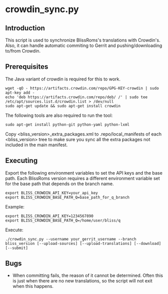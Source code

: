 crowdin_sync.py
==================

Introduction
------------
This script is used to synchronize BlissRoms's translations with Crowdin's. Also, it can handle
automatic commiting to Gerrit and pushing/downloading to/from Crowdin.

Prerequisites
-------------
The Java variant of crowdin is required for this to work.

    wget -qO - https://artifacts.crowdin.com/repo/GPG-KEY-crowdin | sudo apt-key add -
    echo 'deb https://artifacts.crowdin.com/repo/deb/ /' | sudo tee /etc/apt/sources.list.d/crowdin.list > /dev/null
    sudo apt-get update && sudo apt-get install crowdin

The following tools are also required to run the tool:

    sudo apt-get install python-git python-yaml python-lxml

Copy <bliss_version>_extra_packages.xml to .repo/local_manifests of each <bliss_version> tree
to make sure you sync all the extra packages not included in the main manifest.

Executing
---------
Export the following environment variables to set the API keys and the base path.
Each BlissRoms version requires a different environment variable set for the base path that depends on the branch name.

    export BLISS_CROWDIN_API_KEY=your_api_key
    export BLISS_CROWDIN_BASE_PATH_Q=base_path_for_q_branch

Example:

    export BLISS_CROWDIN_API_KEY=1234567890
    export BLISS_CROWDIN_BASE_PATH_Q=/home/user/bliss/q

Execute:

    ./crowdin_sync.py --username your_gerrit_username --branch bliss_version [--upload-sources] [--upload-translations] [--download] [--submit]

Bugs
----
 - When committing fails, the reason of it cannot be determined. Often this is just when there
   are no new translations, so the script will not exit when this happens.
